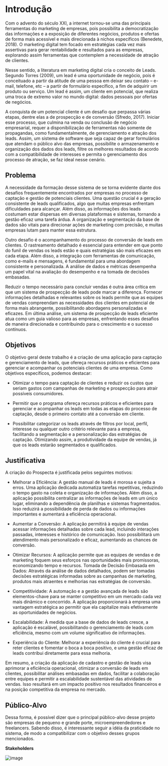 # Introdução

Com o advento do século XXI, a internet tornou-se uma das principais ferramentas do marketing de empresas, pois possibilita a democratização das informações e a exposição de diferentes negócios, produtos e ofertas de forma mais acessível e mais direcionada à nichos específicos (Benedete, 2018). O marketing digital tem focado em estratégias cada vez mais assertivas para gerar rentabilidade e resultados para as empresas, explorando assim ferramentas que contemplem a necessidade de atração de clientes.

Nesse sentido, a literatura em marketing digital cria o conceito de Leads. Segundo Torres (2009), um lead é uma oportunidade de negócio, pois é conceituado a partir da atitude de uma pessoa em deixar seu contato – e-mail, telefone, etc – a partir de formulário específico, a fim de adquirir um produto ou serviço. Um lead é assim, um cliente em potencial, que realiza uma troca de extremo valor no mundo digital: dados pessoais por ofertas de negócios.

A conquista de um potencial cliente é um desafio que perpassa várias etapas, dentre elas a de prospecção e de conversão (Sfredo, 2017). Iniciar esse processo, que culmina na venda ou conclusão de negócio empresarial, requer a disponibilização de ferramentas não somente de propagandas, como fundamentalmente, de gerenciamento e atração dos leads.  Assim, um sistema de software que seja capaz de gerar formulários que atendam o público alvo das empresas, possibilite o armazenamento e organização dos dados dos leads, filtre os melhores resultados de acordo com a compatibilidade de interesses e permita o gerenciamento dos processo de atração, se faz ideal nesse cenário. 


## Problema

A necessidade da formação desse sistema de se torna evidente diante dos desafios frequentemente encontrados por empresas no processo de captação e gestão de potenciais clientes. Uma questão crucial é a geração consistente de leads qualificados, algo que muitas empresas enfrentam dificuldades para alcançar. Além disso, as informações dos leads costumam estar dispersas em diversas plataformas e sistemas, tornando a gestão eficaz uma tarefa árdua. A organização e segmentação da base de dados são vitais para direcionar ações de marketing com precisão, e muitas empresas lutam para manter essa estrutura.

Outro desafio é o acompanhamento do processo de conversão de leads em clientes. O rastreamento detalhado é essencial para entender em que ponto do funil de vendas os leads estão e quais estratégias são mais eficazes em cada etapa. Além disso, a integração com ferramentas de comunicação, como e-mails e mensagens, é fundamental para uma abordagem consistente e personalizada. A análise de dados e métricas desempenha um papel vital na avaliação do desempenho e na tomada de decisões embasadas.

Reduzir o tempo necessário para concluir vendas é outra área crítica em que um sistema de prospecção de leads pode marcar a diferença. Fornecer informações detalhadas e relevantes sobre os leads permite que as equipes de vendas compreendam as necessidades dos clientes em potencial de forma mais abrangente, possibilitando abordagens personalizadas e eficazes. Em última análise, um sistema de prospecção de leads eficiente atua como um guia valioso para as empresas, enfrentando esses desafios de maneira direcionada e contribuindo para o crescimento e o sucesso contínuos.


## Objetivos

O objetivo geral deste trabalho é a criação de uma aplicação para captação e gerenciamento de leads, que ofereça recursos práticos e eficientes para gerenciar e acompanhar os potenciais clientes de uma empresa. Como objetivos específicos, podemos destacar:

- Otimizar o tempo para captação de clientes e reduzir os custos que seriam gastos com campanhas de marketing e prospecção para atrair possíveis consumidores.

-  Permitir que o programa ofereça recursos práticos e eficientes para gerenciar e acompanhar os leads em todas as etapas do processo de captação, desde o primeiro contato até a conversão em cliente. 

-  Possibilitar categorizar os leads através de filtros por local, perfil, interesse ou qualquer outro critério relevante para a empresa, facilitando a segmentação e a personalização das estratégias de captação. Otimizando assim, a produtividade da equipe de vendas, já que os leads estarão segmentados e qualificados.


## Justificativa

A criação do Prospecta é justificada pelos seguintes motivos: 

- Melhorar a Eficiência: A gestão manual de leads é morosa e sujeita a erros. Uma aplicação dedicada automatiza tarefas repetitivas, reduzindo o tempo gasto na coleta e organização de informações. Além disso, a aplicação possibilita centralizar as informações de leads em um único lugar, eliminando a dependência de planilhas e sistemas fragmentados. Isso reduzirá a possibilidade de perda de dados ou informações importantes e aumentará a eficiência operacional.

- Aumentar a Conversão: A aplicação permitirá à equipe de vendas acessar informações detalhadas sobre cada lead, incluindo interações passadas, interesses e histórico de comunicação. Isso possibilitará um atendimento mais personalizado e eficaz, aumentando as chances de conversão. 

- Otimizar Recursos: A aplicação permite que as equipes de vendas e de marketing foquem seus esforços nas oportunidades mais promissoras, economizando tempo e recursos. 
Tomada de Decisão Embasada em Dados: Através da análise de dados detalhados, podem ser tomadas decisões estratégicas informadas sobre as campanhas de marketing, produtos mais atraentes e melhorias nas estratégias de conversão. 

- Competitividade: A automação e a gestão avançada de leads são elementos-chave para se manter competitivo em um mercado cada vez mais dinâmico e concorrido. A aplicação proporcionará à empresa uma vantagem estratégica ao permitir que ela capitalize mais efetivamente as oportunidades de negócios.

- Escalabilidade: À medida que a base de dados de leads cresce, a aplicação é escalável, possibilitando o gerenciamento de leads com eficiência, mesmo com um volume significativo de informações. 

- Experiência do Cliente: Melhorar a experiência do cliente é crucial para reter clientes e fomentar o boca a boca positivo, e uma gestão eficaz de leads contribui diretamente para essa melhoria. 

Em resumo, a criação da aplicação de cadastro e gestão de leads visa aprimorar a eficiência operacional, otimizar a conversão de leads em clientes, possibilitar análises embasadas em dados, facilitar a colaboração entre equipes e permitir a escalabilidade sustentável das atividades de vendas. Isso resultará em um impacto positivo nos resultados financeiros e na posição competitiva da empresa no mercado.

## Público-Alvo

Dessa forma, é possível dizer que o principal público-alvo desse projeto são empresas de pequeno e grande porte, microempreendedores e freelancers. Sabendo disso, é interessante seguir a idéia da praticidade no sistema, de modo a compatibilizar com o objetivo desses grupos mencionados.

**Stakeholders**

![image](https://github.com/ICEI-PUC-Minas-PMV-ADS/pmv-ads-2023-2-e2-proj-int-t3-prospecta/assets/123324372/72ebf130-8d60-4d93-8936-57324d45bcc9)
